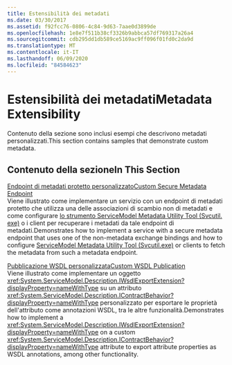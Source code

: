 ```yaml
---
title: Estensibilità dei metadati
ms.date: 03/30/2017
ms.assetid: f92fcc76-0806-4c84-9d63-7aae0d3899de
ms.openlocfilehash: 1e8e7f511b38cf3326b9abbca57df769317a26a4
ms.sourcegitcommit: cdb295dd1db589ce5169ac9ff096f01fd0c2da9d
ms.translationtype: MT
ms.contentlocale: it-IT
ms.lasthandoff: 06/09/2020
ms.locfileid: "84584623"
---
```

# <a name="metadata-extensibility"></a><span data-ttu-id="61c76-102">Estensibilità dei metadati</span><span class="sxs-lookup"><span data-stu-id="61c76-102">Metadata Extensibility</span></span>
<span data-ttu-id="61c76-103">Contenuto della sezione sono inclusi esempi che descrivono metadati personalizzati.</span><span class="sxs-lookup"><span data-stu-id="61c76-103">This section contains samples that demonstrate custom metadata.</span></span>  
  
## <a name="in-this-section"></a><span data-ttu-id="61c76-104">Contenuto della sezione</span><span class="sxs-lookup"><span data-stu-id="61c76-104">In This Section</span></span>  
 [<span data-ttu-id="61c76-105">Endpoint di metadati protetto personalizzato</span><span class="sxs-lookup"><span data-stu-id="61c76-105">Custom Secure Metadata Endpoint</span></span>](custom-secure-metadata-endpoint.md)  
 <span data-ttu-id="61c76-106">Viene illustrato come implementare un servizio con un endpoint di metadati protetto che utilizza una delle associazioni di scambio non di metadati e come configurare [lo strumento ServiceModel Metadata Utility Tool (Svcutil. exe)](../servicemodel-metadata-utility-tool-svcutil-exe.md) o i client per recuperare i metadati da tale endpoint di metadati.</span><span class="sxs-lookup"><span data-stu-id="61c76-106">Demonstrates how to implement a service with a secure metadata endpoint that uses one of the non-metadata exchange bindings and how to configure [ServiceModel Metadata Utility Tool (Svcutil.exe)](../servicemodel-metadata-utility-tool-svcutil-exe.md) or clients to fetch the metadata from such a metadata endpoint.</span></span>  
  
 [<span data-ttu-id="61c76-107">Pubblicazione WSDL personalizzata</span><span class="sxs-lookup"><span data-stu-id="61c76-107">Custom WSDL Publication</span></span>](custom-wsdl-publication.md)  
 <span data-ttu-id="61c76-108">Viene illustrato come implementare un oggetto <xref:System.ServiceModel.Description.IWsdlExportExtension?displayProperty=nameWithType> su un attributo <xref:System.ServiceModel.Description.IContractBehavior?displayProperty=nameWithType> personalizzato per esportare le proprietà dell'attributo come annotazioni WSDL, tra le altre funzionalità.</span><span class="sxs-lookup"><span data-stu-id="61c76-108">Demonstrates how to implement a <xref:System.ServiceModel.Description.IWsdlExportExtension?displayProperty=nameWithType> on a custom <xref:System.ServiceModel.Description.IContractBehavior?displayProperty=nameWithType> attribute to export attribute properties as WSDL annotations, among other functionality.</span></span>
